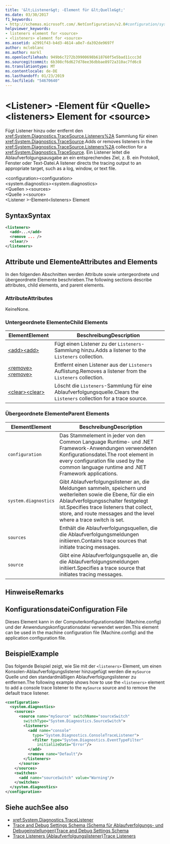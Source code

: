 ```yaml
---
title: '&lt;Listener&gt; -Element für &lt;Quelle&gt;'
ms.date: 03/30/2017
f1_keywords:
- http://schemas.microsoft.com/.NetConfiguration/v2.0#configuration/system.diagnostics/sources/source/listeners
helpviewer_keywords:
- listeners element for <source>
- <listeners> element for <source>
ms.assetid: a2991f43-b4d3-4614-a8e7-da392de9697f
author: mcleblanc
ms.author: markl
ms.openlocfilehash: 949b6c7272b39900698b618760f5e5bad11ccc3d
ms.sourcegitcommit: 6b308cf6d627d78ee36dbbae8972a310ac7fd6c8
ms.translationtype: MT
ms.contentlocale: de-DE
ms.lasthandoff: 01/23/2019
ms.locfileid: "54670640"
---
```

# <a name="ltlistenersgt-element-for-ltsourcegt"></a><span data-ttu-id="521e4-102">&lt;Listener&gt; -Element für &lt;Quelle&gt;</span><span class="sxs-lookup"><span data-stu-id="521e4-102">&lt;listeners&gt; Element for &lt;source&gt;</span></span>
<span data-ttu-id="521e4-103">Fügt Listener hinzu oder entfernt den <xref:System.Diagnostics.TraceSource.Listeners%2A> Sammlung für einen <xref:System.Diagnostics.TraceSource>.</span><span class="sxs-lookup"><span data-stu-id="521e4-103">Adds or removes listeners in the <xref:System.Diagnostics.TraceSource.Listeners%2A> collection for a <xref:System.Diagnostics.TraceSource>.</span></span> <span data-ttu-id="521e4-104">Ein Listener leitet die Ablaufverfolgungsausgabe an ein entsprechendes Ziel, z. B. ein Protokoll, Fenster oder Text-Datei.</span><span class="sxs-lookup"><span data-stu-id="521e4-104">A listener directs the tracing output to an appropriate target, such as a log, window, or text file.</span></span>  
  
 <span data-ttu-id="521e4-105">\<configuration></span><span class="sxs-lookup"><span data-stu-id="521e4-105">\<configuration></span></span>  
<span data-ttu-id="521e4-106">\<system.diagnostics></span><span class="sxs-lookup"><span data-stu-id="521e4-106">\<system.diagnostics></span></span>  
<span data-ttu-id="521e4-107">\<Quellen ></span><span class="sxs-lookup"><span data-stu-id="521e4-107">\<sources></span></span>  
<span data-ttu-id="521e4-108">\<Quelle ></span><span class="sxs-lookup"><span data-stu-id="521e4-108">\<source></span></span>  
<span data-ttu-id="521e4-109">\<Listener >-Element</span><span class="sxs-lookup"><span data-stu-id="521e4-109">\<listeners> Element</span></span>  
  
## <a name="syntax"></a><span data-ttu-id="521e4-110">Syntax</span><span class="sxs-lookup"><span data-stu-id="521e4-110">Syntax</span></span>  
  
```xml  
<listeners>   
  <add>...</add>  
  <remove ... />  
  <clear/>  
</listeners>  
```  
  
## <a name="attributes-and-elements"></a><span data-ttu-id="521e4-111">Attribute und Elemente</span><span class="sxs-lookup"><span data-stu-id="521e4-111">Attributes and Elements</span></span>  
 <span data-ttu-id="521e4-112">In den folgenden Abschnitten werden Attribute sowie untergeordnete und übergeordnete Elemente beschrieben.</span><span class="sxs-lookup"><span data-stu-id="521e4-112">The following sections describe attributes, child elements, and parent elements.</span></span>  
  
### <a name="attributes"></a><span data-ttu-id="521e4-113">Attribute</span><span class="sxs-lookup"><span data-stu-id="521e4-113">Attributes</span></span>  
 <span data-ttu-id="521e4-114">Keine</span><span class="sxs-lookup"><span data-stu-id="521e4-114">None.</span></span>  
  
### <a name="child-elements"></a><span data-ttu-id="521e4-115">Untergeordnete Elemente</span><span class="sxs-lookup"><span data-stu-id="521e4-115">Child Elements</span></span>  
  
|<span data-ttu-id="521e4-116">Element</span><span class="sxs-lookup"><span data-stu-id="521e4-116">Element</span></span>|<span data-ttu-id="521e4-117">Beschreibung</span><span class="sxs-lookup"><span data-stu-id="521e4-117">Description</span></span>|  
|-------------|-----------------|  
|[<span data-ttu-id="521e4-118">\<add></span><span class="sxs-lookup"><span data-stu-id="521e4-118">\<add></span></span>](../../../../../docs/framework/configure-apps/file-schema/trace-debug/add-element-for-listeners-for-source.md)|<span data-ttu-id="521e4-119">Fügt einen Listener zu der `Listeners`-Sammlung hinzu.</span><span class="sxs-lookup"><span data-stu-id="521e4-119">Adds a listener to the `Listeners` collection.</span></span>|  
|[<span data-ttu-id="521e4-120">\<remove></span><span class="sxs-lookup"><span data-stu-id="521e4-120">\<remove></span></span>](../../../../../docs/framework/configure-apps/file-schema/trace-debug/remove-element-for-listeners-for-source.md)|<span data-ttu-id="521e4-121">Entfernt einen Listener aus der `Listeners` Auflistung.</span><span class="sxs-lookup"><span data-stu-id="521e4-121">Removes a listener from the `Listeners` collection.</span></span>|  
|[<span data-ttu-id="521e4-122">\<clear></span><span class="sxs-lookup"><span data-stu-id="521e4-122">\<clear></span></span>](../../../../../docs/framework/configure-apps/file-schema/trace-debug/clear-element-for-listeners-for-source.md)|<span data-ttu-id="521e4-123">Löscht die `Listeners`-Sammlung für eine Ablaufverfolgungsquelle.</span><span class="sxs-lookup"><span data-stu-id="521e4-123">Clears the `Listeners` collection for a trace source.</span></span>|  
  
### <a name="parent-elements"></a><span data-ttu-id="521e4-124">Übergeordnete Elemente</span><span class="sxs-lookup"><span data-stu-id="521e4-124">Parent Elements</span></span>  
  
|<span data-ttu-id="521e4-125">Element</span><span class="sxs-lookup"><span data-stu-id="521e4-125">Element</span></span>|<span data-ttu-id="521e4-126">Beschreibung</span><span class="sxs-lookup"><span data-stu-id="521e4-126">Description</span></span>|  
|-------------|-----------------|  
|`configuration`|<span data-ttu-id="521e4-127">Das Stammelement in jeder von den Common Language Runtime- und .NET Framework-Anwendungen verwendeten Konfigurationsdatei.</span><span class="sxs-lookup"><span data-stu-id="521e4-127">The root element in every configuration file used by the common language runtime and .NET Framework applications.</span></span>|  
|`system.diagnostics`|<span data-ttu-id="521e4-128">Gibt Ablaufverfolgungslistener an, die Meldungen sammeln, speichern und weiterleiten sowie die Ebene, für die ein Ablaufverfolgungsschalter festgelegt ist.</span><span class="sxs-lookup"><span data-stu-id="521e4-128">Specifies trace listeners that collect, store, and route messages and the level where a trace switch is set.</span></span>|  
|`sources`|<span data-ttu-id="521e4-129">Enthält die Ablaufverfolgungsquellen, die die Ablaufverfolgungsmeldungen initiieren.</span><span class="sxs-lookup"><span data-stu-id="521e4-129">Contains trace sources that initiate tracing messages.</span></span>|  
|`source`|<span data-ttu-id="521e4-130">Gibt eine Ablaufverfolgungsquelle an, die die Ablaufverfolgungsmeldungen initiiert.</span><span class="sxs-lookup"><span data-stu-id="521e4-130">Specifies a trace source that initiates tracing messages.</span></span>|  
  
## <a name="remarks"></a><span data-ttu-id="521e4-131">Hinweise</span><span class="sxs-lookup"><span data-stu-id="521e4-131">Remarks</span></span>  
  
## <a name="configuration-file"></a><span data-ttu-id="521e4-132">Konfigurationsdatei</span><span class="sxs-lookup"><span data-stu-id="521e4-132">Configuration File</span></span>  
 <span data-ttu-id="521e4-133">Dieses Element kann in der Computerkonfigurationsdatei (Machine.config) und der Anwendungskonfigurationsdatei verwendet werden.</span><span class="sxs-lookup"><span data-stu-id="521e4-133">This element can be used in the machine configuration file (Machine.config) and the application configuration file.</span></span>  
  
## <a name="example"></a><span data-ttu-id="521e4-134">Beispiel</span><span class="sxs-lookup"><span data-stu-id="521e4-134">Example</span></span>  
 <span data-ttu-id="521e4-135">Das folgende Beispiel zeigt, wie Sie mit der `<listeners>` Element, um einen Konsolen-Ablaufverfolgungslistener hinzugefügt werden die `mySource` Quelle und den standardmäßigen Ablaufverfolgungslistener zu entfernen.</span><span class="sxs-lookup"><span data-stu-id="521e4-135">The following example shows how to use the `<listeners>` element to add a console trace listener to the `mySource` source and to remove the default trace listener.</span></span>  
  
```xml  
<configuration>  
  <system.diagnostics>  
    <sources>  
      <source name="mySource" switchName="sourceSwitch"   
        switchType="System.Diagnostics.SourceSwitch">  
        <listeners>  
          <add name="console"   
            type="System.Diagnostics.ConsoleTraceListener">  
            <filter type="System.Diagnostics.EventTypeFilter"   
              initializeData="Error"/>  
          </add>  
          <remove name="Default"/>  
        </listeners>  
      </source>  
    </sources>  
    <switches>  
      <add name="sourceSwitch" value="Warning"/>  
    </switches>  
  </system.diagnostics>  
</configuration>  
```  
  
## <a name="see-also"></a><span data-ttu-id="521e4-136">Siehe auch</span><span class="sxs-lookup"><span data-stu-id="521e4-136">See also</span></span>
- <xref:System.Diagnostics.TraceListener>
- [<span data-ttu-id="521e4-137">Trace and Debug Settings Schema (Schema für Ablaufverfolgungs- und Debugeinstellungen)</span><span class="sxs-lookup"><span data-stu-id="521e4-137">Trace and Debug Settings Schema</span></span>](../../../../../docs/framework/configure-apps/file-schema/trace-debug/index.md)
- [<span data-ttu-id="521e4-138">Trace Listeners (Ablaufverfolgungslistener)</span><span class="sxs-lookup"><span data-stu-id="521e4-138">Trace Listeners</span></span>](../../../../../docs/framework/debug-trace-profile/trace-listeners.md)
